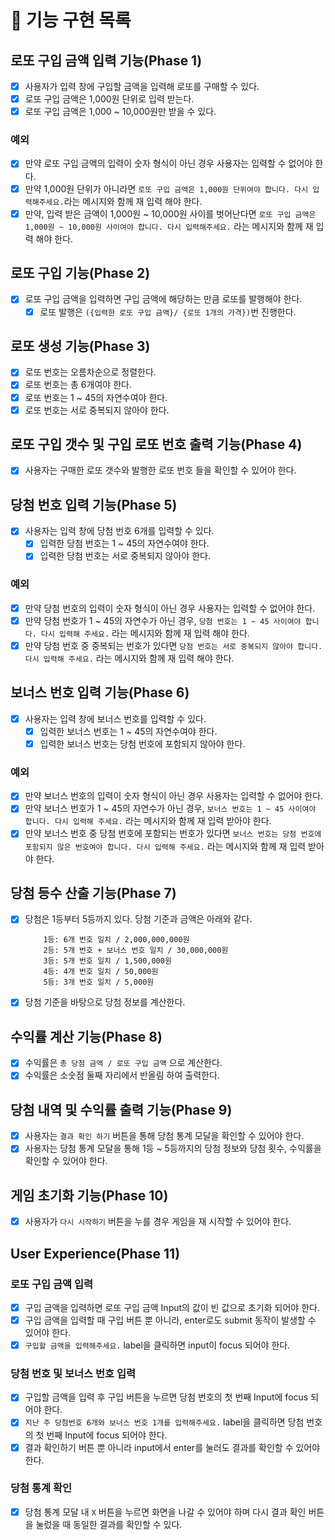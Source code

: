 # 🎯 기능 구현 목록

## 로또 구입 금액 입력 기능(Phase 1)

- [x] 사용자가 입력 창에 구입할 금액을 입력해 로또를 구매할 수 있다.
- [x] 로또 구입 금액은 1,000원 단위로 입력 받는다.
- [x] 로또 구입 금액은 1,000 ~ 10,000원만 받을 수 있다.

### 예외

- [x] 만약 로또 구입 금액의 입력이 숫자 형식이 아닌 경우 사용자는 입력할 수 없어야 한다.
- [x] 만약 1,000원 단위가 아니라면 `로또 구입 금액은 1,000원 단위여야 합니다. 다시 입력해주세요.`라는 메시지와 함께 재 입력 해야 한다.
- [x] 만약, 입력 받은 금액이 1,000원 ~ 10,000원 사이를 벗어난다면 `로또 구입 금액은 1,000원 ~ 10,000원 사이여야 합니다. 다시 입력해주세요.` 라는 메시지와 함께 재 입력 해야 한다.

## 로또 구입 기능(Phase 2)

- [x] 로또 구입 금액을 입력하면 구입 금액에 해당하는 만큼 로또를 발행해야 한다.
  - [x] 로또 발행은 `({입력한 로또 구입 금액}/ {로또 1개의 가격})`번 진행한다.

## 로또 생성 기능(Phase 3)

- [x] 로또 번호는 오름차순으로 정렬한다.
- [x] 로또 번호는 총 6개여야 한다.
- [x] 로또 번호는 1 ~ 45의 자연수여야 한다.
- [x] 로또 번호는 서로 중복되지 않아야 한다.

## 로또 구입 갯수 및 구입 로또 번호 출력 기능(Phase 4)

- [x] 사용자는 구매한 로또 갯수와 발행한 로또 번호 들을 확인할 수 있어야 한다.

## 당첨 번호 입력 기능(Phase 5)

- [x] 사용자는 입력 창에 당첨 번호 6개를 입력할 수 있다.
  - [x] 입력한 당첨 번호는 1 ~ 45의 자연수여야 한다.
  - [x] 입력한 당첨 번호는 서로 중복되지 않아야 한다.

### 예외

- [x] 만약 당첨 번호의 입력이 숫자 형식이 아닌 경우 사용자는 입력할 수 없어야 한다.
- [x] 만약 당첨 번호가 1 ~ 45의 자연수가 아닌 경우, `당첨 번호는 1 ~ 45 사이여야 합니다. 다시 입력해 주세요.` 라는 메시지와 함께 재 입력 해야 한다.
- [x] 만약 당첨 번호 중 중복되는 번호가 있다면 `당첨 번호는 서로 중복되지 않아야 합니다. 다시 입력해 주세요.` 라는 메시지와 함께 재 입력 해야 한다.

## 보너스 번호 입력 기능(Phase 6)

- [x] 사용자는 입력 창에 보너스 번호를 입력할 수 있다.
  - [x] 입력한 보너스 번호는 1 ~ 45의 자연수여야 한다.
  - [x] 입력한 보너스 번호는 당첨 번호에 포함되지 않아야 한다.

### 예외

- [x] 만약 보너스 번호의 입력이 숫자 형식이 아닌 경우 사용자는 입력할 수 없어야 한다.
- [x] 만약 보너스 번호가 1 ~ 45의 자연수가 아닌 경우, `보너스 번호는 1 ~ 45 사이여야 합니다. 다시 입력해 주세요.` 라는 메시지와 함께 재 입력 받아야 한다.
- [x] 만약 보너스 번호 중 당첨 번호에 포함되는 번호가 있다면 `보너스 번호는 당첨 번호에 포함되지 않은 번호여야 합니다. 다시 입력해 주세요.` 라는 메시지와 함께 재 입력 받아야 한다.

## 당첨 등수 산출 기능(Phase 7)

- [x] 당첨은 1등부터 5등까지 있다. 당첨 기준과 금액은 아래와 같다.
  ```plain text
      1등: 6개 번호 일치 / 2,000,000,000원
      2등: 5개 번호 + 보너스 번호 일치 / 30,000,000원
      3등: 5개 번호 일치 / 1,500,000원
      4등: 4개 번호 일치 / 50,000원
      5등: 3개 번호 일치 / 5,000원
  ```
- [x] 당첨 기준을 바탕으로 당첨 정보를 계산한다.

## 수익률 계산 기능(Phase 8)

- [x] 수익률은 `총 당첨 금액 / 로또 구입 금액` 으로 계산한다.
- [x] 수익률은 소숫점 둘째 자리에서 반올림 하여 출력한다.

## 당첨 내역 및 수익률 출력 기능(Phase 9)

- [x] 사용자는 `결과 확인 하기` 버튼을 통해 당첨 통계 모달을 확인할 수 있어야 한다.
- [x] 사용자는 당첨 통계 모달을 통해 1등 ~ 5등까지의 당첨 정보와 당첨 횟수, 수익률을 확인할 수 있어야 한다.

## 게임 초기화 기능(Phase 10)

- [x] 사용자가 `다시 시작하기` 버튼을 누를 경우 게임을 재 시작할 수 있어야 한다.

## User Experience(Phase 11)

### 로또 구입 금액 입력

- [x] 구입 금액을 입력하면 로또 구입 금액 Input의 값이 빈 값으로 초기화 되어야 한다.
- [x] 구입 금액을 입력할 때 구입 버튼 뿐 아니라, enter로도 submit 동작이 발생할 수 있어야 한다.
- [x] `구입할 금액을 입력해주세요.` label을 클릭하면 input이 focus 되어야 한다.

### 당첨 번호 및 보너스 번호 입력

- [x] 구입할 금액을 입력 후 구입 버튼을 누르면 당첨 번호의 첫 번째 Input에 focus 되어야 한다.
- [x] `지난 주 당첨번호 6개와 보너스 번호 1개를 입력해주세요.` label을 클릭하면 당첨 번호의 첫 번째 Input에 focus 되어야 한다.
- [x] 결과 확인하기 버튼 뿐 아니라 input에서 enter를 눌러도 결과를 확인할 수 있어야 한다.

### 당첨 통계 확인

- [x] 당첨 통계 모달 내 `X` 버튼을 누르면 화면을 나갈 수 있어야 하며 다시 결과 확인 버튼을 눌렀을 때 동일한 결과를 확인할 수 있다.
